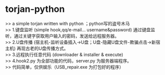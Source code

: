 # torjan-python
\>> a simple torjan written with python ；python写的盗号木马  
\>> 1.键盘监听  (simple hook,qq/e-mail... username&password)  通过键盘监听，通过关键字获取用户输入的密码，发送给远程服务器。  
\>> 2.U盘传播  (宿主机-监听设备插入->U盘；U盘-隐藏U盘文件-欺骗点击->新宿主机)  再现古老的U盘传播方式。  
\>> 3.远程执行任意代码 (downloader & installer & execute)    
\>> 4.hook2.py 为全部功能的代码，server.py 为服务器端程序。  
\>> 代码简单，仅供娱乐（USB_repair.exe 为打包好的程序）    
